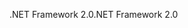 <span data-ttu-id="cec7d-101">.NET Framework 2.0</span><span class="sxs-lookup"><span data-stu-id="cec7d-101">.NET Framework 2.0</span></span>